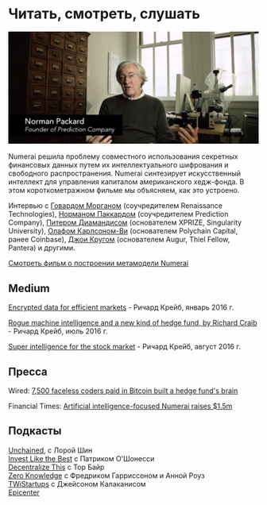 # Читать, смотреть, слушать

![](../.gitbook/assets/NormanPackard.png)

Numerai решила проблему совместного использования секретных финансовых данных путем их интеллектуального шифрования и свободного распространения. Numerai синтезирует искусственный интеллект для управления капиталом американского хедж-фонда. В этом короткометражном фильме мы объясняем, как это устроено.&#x20;

Интервью с [Говардом Морганом](https://en.wikipedia.org/wiki/Howard\_L.\_Morgan) (соучредителем Renaissance Technologies), [Норманом Паккардом](https://en.wikipedia.org/wiki/Norman\_Packard) (соучредителем Prediction Company), [Питером Диамандисом](https://en.wikipedia.org/wiki/Peter\_Diamandis) (основателем XPRIZE, Singularity University), [Олафом Карлсоном-Ви](https://www.crunchbase.com/person/olaf-carlson-wee#section-overview) (основателем Polychain Capital, ранее Coinbase), [Джои Кругом](https://www.crunchbase.com/person/joey-krug) (основателем Augur, Thiel Fellow, Pantera) и другими.&#x20;

[Смотреть фильм о построении метамодели Numerai](https://www.youtube.com/watch?v=dhJnt0N497c\&t=5s)

## Medium

[Encrypted data for efficient markets](https://medium.com/numerai/encrypted-data-for-efficient-markets-fffbe9743ba8) - Ричард Крейб, январь 2016 г.

[Rogue machine intelligence and a new kind of hedge fund, by Richard Craib](https://medium.com/numerai/rogue-machine-intelligence-and-a-new-kind-of-hedge-fund-7b208deec5f0) - Ричард Крейб, июль 2016 г.&#x20;

[Super intelligence for the stock market](https://medium.com/numerai/invisible-super-intelligence-for-the-stock-market-3c64b57b244c) - Ричард Крейб, август 2016 г.

## Пресса

Wired: [7,500 faceless coders paid in Bitcoin built a hedge fund's brain](https://www.wired.com/2016/12/7500-faceless-coders-paid-bitcoin-built-hedge-funds-brain/)

Financial Times: [Artificial intelligence-focused Numerai raises $1.5m](https://www.ft.com/content/b743fa8e-034a-11e6-af1d-c47326021344)

## Подкасты

[Unchained](http://unchainedpodcast.co/numerais-richard-craib-on-how-to-crowdsource-good-predictions-ep89), с Лорой Шин \
[Invest Like the Best](http://investorfieldguide.com/numerai/) с Патриком О'Шонесси\
[Decentralize This](https://open.spotify.com/episode/0rMlz4RkOqYPBVk4hFdNw5?si=oFzik9dNTMWdirzmyvmdzg) с Тор Байр \
[Zero Knowledge](https://www.zeroknowledge.fm/47) с Фредриком Гарриссоном и Анной Роуз\
[TWiStartups](https://thisweekinstartups.com/richard-craib-numerai/) с Джейсоном Калаканисом\
[Epicenter](https://epicenter.tv/episode/191/)
